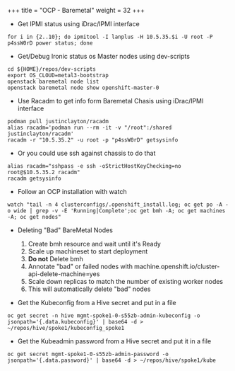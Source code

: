 +++
title = "OCP - Baremetal"
weight = 32
+++

- Get IPMI status using iDrac/IPMI interface
```
for i in {2..10}; do ipmitool -I lanplus -H 10.5.35.$i -U root -P p4ssW0rD power status; done
```

- Get/Debug Ironic status os Master nodes using dev-scripts
```
cd ${HOME}/repos/dev-scripts
export OS_CLOUD=metal3-bootstrap
openstack baremetal node list
openstack baremetal node show openshift-master-0
```

- Use Racadm to get info form Baremetal Chasis using iDrac/IPMI interface
```
podman pull justinclayton/racadm
alias racadm='podman run --rm -it -v "/root":/shared justinclayton/racadm'
racadm -r "10.5.35.2" -u root -p "p4ssW0rD" getsysinfo
```

- Or you could use ssh against chassis to do that
```
alias racadm="sshpass -e ssh -oStrictHostKeyChecking=no root@$10.5.35.2 racadm"
racadm getsysinfo
```

- Follow an OCP installation with watch
```
watch "tail -n 4 clusterconfigs/.openshift_install.log; oc get po -A -o wide | grep -v -E 'Running|Complete';oc get bmh -A; oc get machines -A; oc get nodes"
```

- Deleting "Bad" BareMetal Nodes

    1. Create bmh resource and wait until it's Ready
    2. Scale up machineset to start deployment
    3. **Do not** Delete bmh
    4. Annotate "bad" or failed nodes with machine.openshift.io/cluster-api-delete-machine=yes 
    5. Scale down replicas to match the number of existing worker nodes
    6. This will automatically delete "bad" nodes

- Get the Kubeconfig from a Hive secret and put in a file
```
oc get secret -n hive mgmt-spoke1-0-s55zb-admin-kubeconfig -o jsonpath='{.data.kubeconfig}' | base64 -d > ~/repos/hive/spoke1/kubeconfig_spoke1
```

- Get the Kubeadmin password from a Hive secret and put it in a file
```
oc get secret mgmt-spoke1-0-s55zb-admin-password -o jsonpath='{.data.password}' | base64 -d > ~/repos/hive/spoke1/kube
```

